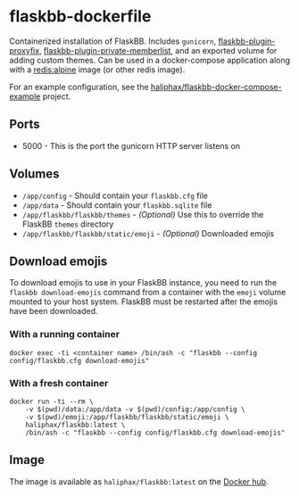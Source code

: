 # flaskbb-dockerfile

Containerized installation of FlaskBB. Includes `gunicorn`,
[flaskbb-plugin-proxyfix](https://github.com/haliphax/flaskbb-plugin-proxyfix),
[flaskbb-plugin-private-memberlist](https://github.com/haliphax/flaskbb-plugin-private-memberlist),
and an exported volume for adding custom themes. Can be used in a
docker-compose application along with a
[redis:alpine](https://hub.docker.com/r/library/redis/tags/alpine/) image (or
other redis image).

For an example configuration, see the
[haliphax/flaskbb-docker-compose-example](https://github.com/haliphax/flaskbb-docker-compose-example)
project.

## Ports

- 5000 - This is the port the gunicorn HTTP server listens on

## Volumes

- `/app/config` - Should contain your `flaskbb.cfg` file
- `/app/data` - Should contain your `flaskbb.sqlite` file
- `/app/flaskbb/flaskbb/themes` - *(Optional)* Use this to override the FlaskBB `themes` directory
- `/app/flaskbb/flaskbb/static/emoji` - *(Optional)* Downloaded emojis

## Download emojis

To download emojis to use in your FlaskBB instance, you need to run the
`flaskbb download-emojis` command from a container with the `emoji` volume
mounted to your host system. FlaskBB must be restarted after the emojis have
been downloaded.

### With a running container

	docker exec -ti <container name> /bin/ash -c "flaskbb --config config/flaskbb.cfg download-emojis"

### With a fresh container

````
docker run -ti --rm \
	-v $(pwd)/data:/app/data -v $(pwd)/config:/app/config \
	-v $(pwd)/emoji:/app/flaskbb/flaskbb/static/emoji \
	haliphax/flaskbb:latest \
	/bin/ash -c "flaskbb --config config/flaskbb.cfg download-emojis"
````

## Image

The image is available as `haliphax/flaskbb:latest` on the
[Docker hub](https://hub.docker.com/r/haliphax/flaskbb/).
